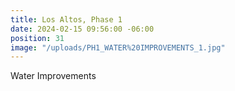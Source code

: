 ```yaml
---
title: Los Altos, Phase 1
date: 2024-02-15 09:56:00 -06:00
position: 31
image: "/uploads/PH1_WATER%20IMPROVEMENTS_1.jpg"
---
```


Water Improvements